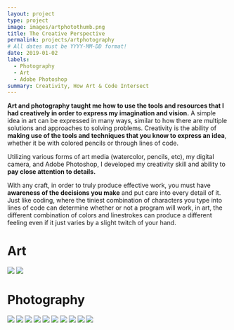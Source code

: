 ```yaml
---
layout: project
type: project
image: images/artphotothumb.png
title: The Creative Perspective
permalink: projects/artphotography
# All dates must be YYYY-MM-DD format!
date: 2019-01-02
labels:
  - Photography
  - Art
  - Adobe Photoshop
summary: Creativity, How Art & Code Intersect
---
```


**Art and photography taught me how to use the tools and resources that I had creatively in order to express my imagination and vision.**  A simple idea in art can be expressed in many ways, similar to how there are multiple solutions and approaches to solving problems.  Creativity is the ability of **making use of the tools and techniques that you know to express an idea**, whether it be with colored pencils or through lines of code.

Utilizing various forms of art media (watercolor, pencils, etc), my digital camera, and Adobe Photoshop, I developed my creativity skill and ability to **pay close attention to details.** 

With any craft, in order to truly produce effective work, you must have **awareness of the decisions you make** and put care into every detail of it. Just like coding, where the tiniest combination of characters you type into lines of code can determine whether or not a program will work, in art, the different combination of colors and linestrokes can produce a different feeling even if it just varies by a slight twitch of your hand.



# Art
<img class="ui centered image" src="../images/gd14.png">
<img class="ui centered image" src="../images/gd15.png">

# Photography
<img class="ui centered image" src="../images/gd25.png">
<img class="ui centered image" src="../images/gd16.png">
<img class="ui centered image" src="../images/gd17.png">
<img class="ui centered image" src="../images/gd18.png">
<img class="ui centered image" src="../images/gd19.png">
<img class="ui centered image" src="../images/gd20.png">
<img class="ui centered image" src="../images/gd21.png">
<img class="ui centered image" src="../images/gd22.png">
<img class="ui centered image" src="../images/gd23.png">
<img class="ui centered image" src="../images/gd24.png">


